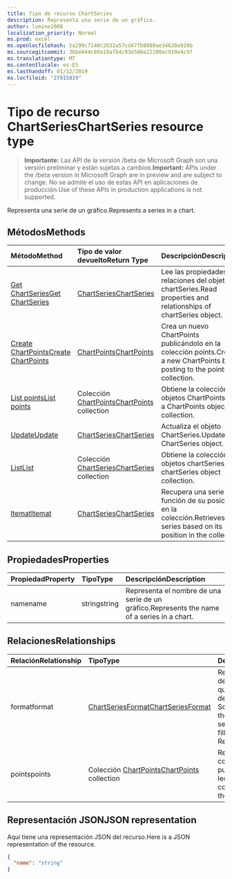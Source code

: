 ```yaml
---
title: Tipo de recurso ChartSeries
description: Representa una serie de un gráfico.
author: lumine2008
localization_priority: Normal
ms.prod: excel
ms.openlocfilehash: 5a299c7140c2032a57cd47fb0880ae34620a920b
ms.sourcegitcommit: 36be044c89a19af84c93e586e22200ec919e4c9f
ms.translationtype: MT
ms.contentlocale: es-ES
ms.lasthandoff: 01/12/2019
ms.locfileid: "27915819"
---
```

# <a name="chartseries-resource-type"></a><span data-ttu-id="75915-103">Tipo de recurso ChartSeries</span><span class="sxs-lookup"><span data-stu-id="75915-103">ChartSeries resource type</span></span>

> <span data-ttu-id="75915-104">**Importante:** Las API de la versión /beta de Microsoft Graph son una versión preliminar y están sujetas a cambios.</span><span class="sxs-lookup"><span data-stu-id="75915-104">**Important:** APIs under the /beta version in Microsoft Graph are in preview and are subject to change.</span></span> <span data-ttu-id="75915-105">No se admite el uso de estas API en aplicaciones de producción.</span><span class="sxs-lookup"><span data-stu-id="75915-105">Use of these APIs in production applications is not supported.</span></span>

<span data-ttu-id="75915-106">Representa una serie de un gráfico.</span><span class="sxs-lookup"><span data-stu-id="75915-106">Represents a series in a chart.</span></span>


## <a name="methods"></a><span data-ttu-id="75915-107">Métodos</span><span class="sxs-lookup"><span data-stu-id="75915-107">Methods</span></span>

| <span data-ttu-id="75915-108">Método</span><span class="sxs-lookup"><span data-stu-id="75915-108">Method</span></span>           | <span data-ttu-id="75915-109">Tipo de valor devuelto</span><span class="sxs-lookup"><span data-stu-id="75915-109">Return Type</span></span>    |<span data-ttu-id="75915-110">Descripción</span><span class="sxs-lookup"><span data-stu-id="75915-110">Description</span></span>|
|:---------------|:--------|:----------|
|[<span data-ttu-id="75915-111">Get ChartSeries</span><span class="sxs-lookup"><span data-stu-id="75915-111">Get ChartSeries</span></span>](../api/chartseries-get.md) | [<span data-ttu-id="75915-112">ChartSeries</span><span class="sxs-lookup"><span data-stu-id="75915-112">ChartSeries</span></span>](chartseries.md) |<span data-ttu-id="75915-113">Lee las propiedades y relaciones del objeto chartSeries.</span><span class="sxs-lookup"><span data-stu-id="75915-113">Read properties and relationships of chartSeries object.</span></span>|
|[<span data-ttu-id="75915-114">Create ChartPoints</span><span class="sxs-lookup"><span data-stu-id="75915-114">Create ChartPoints</span></span>](../api/chartseries-post-points.md) |[<span data-ttu-id="75915-115">ChartPoints</span><span class="sxs-lookup"><span data-stu-id="75915-115">ChartPoints</span></span>](chartpoint.md)| <span data-ttu-id="75915-116">Crea un nuevo ChartPoints publicándolo en la colección points.</span><span class="sxs-lookup"><span data-stu-id="75915-116">Create a new ChartPoints by posting to the points collection.</span></span>|
|[<span data-ttu-id="75915-117">List points</span><span class="sxs-lookup"><span data-stu-id="75915-117">List points</span></span>](../api/chartseries-list-points.md) |<span data-ttu-id="75915-118">Colección [ChartPoints](chartpoint.md)</span><span class="sxs-lookup"><span data-stu-id="75915-118">[ChartPoints](chartpoint.md) collection</span></span>| <span data-ttu-id="75915-119">Obtiene la colección de objetos ChartPoints.</span><span class="sxs-lookup"><span data-stu-id="75915-119">Get a ChartPoints object collection.</span></span>|
|[<span data-ttu-id="75915-120">Update</span><span class="sxs-lookup"><span data-stu-id="75915-120">Update</span></span>](../api/chartseries-update.md) | [<span data-ttu-id="75915-121">ChartSeries</span><span class="sxs-lookup"><span data-stu-id="75915-121">ChartSeries</span></span>](chartseries.md) |<span data-ttu-id="75915-122">Actualiza el objeto ChartSeries.</span><span class="sxs-lookup"><span data-stu-id="75915-122">Update ChartSeries object.</span></span> |
|[<span data-ttu-id="75915-123">List</span><span class="sxs-lookup"><span data-stu-id="75915-123">List</span></span>](../api/chartseries-list.md) | <span data-ttu-id="75915-124">Colección [ChartSeries](chartseries.md)</span><span class="sxs-lookup"><span data-stu-id="75915-124">[ChartSeries](chartseries.md) collection</span></span> |<span data-ttu-id="75915-125">Obtiene la colección de objetos chartSeries.</span><span class="sxs-lookup"><span data-stu-id="75915-125">Get chartSeries object collection.</span></span> |
|[<span data-ttu-id="75915-126">Itemat</span><span class="sxs-lookup"><span data-stu-id="75915-126">Itemat</span></span>](../api/chartseriescollection-itemat.md)|[<span data-ttu-id="75915-127">ChartSeries</span><span class="sxs-lookup"><span data-stu-id="75915-127">ChartSeries</span></span>](chartseries.md)|<span data-ttu-id="75915-128">Recupera una serie en función de su posición en la colección.</span><span class="sxs-lookup"><span data-stu-id="75915-128">Retrieves a series based on its position in the collection</span></span>|

## <a name="properties"></a><span data-ttu-id="75915-129">Propiedades</span><span class="sxs-lookup"><span data-stu-id="75915-129">Properties</span></span>
| <span data-ttu-id="75915-130">Propiedad</span><span class="sxs-lookup"><span data-stu-id="75915-130">Property</span></span>     | <span data-ttu-id="75915-131">Tipo</span><span class="sxs-lookup"><span data-stu-id="75915-131">Type</span></span>   |<span data-ttu-id="75915-132">Descripción</span><span class="sxs-lookup"><span data-stu-id="75915-132">Description</span></span>|
|:---------------|:--------|:----------|
|<span data-ttu-id="75915-133">name</span><span class="sxs-lookup"><span data-stu-id="75915-133">name</span></span>|<span data-ttu-id="75915-134">string</span><span class="sxs-lookup"><span data-stu-id="75915-134">string</span></span>|<span data-ttu-id="75915-135">Representa el nombre de una serie de un gráfico.</span><span class="sxs-lookup"><span data-stu-id="75915-135">Represents the name of a series in a chart.</span></span>|

## <a name="relationships"></a><span data-ttu-id="75915-136">Relaciones</span><span class="sxs-lookup"><span data-stu-id="75915-136">Relationships</span></span>
| <span data-ttu-id="75915-137">Relación</span><span class="sxs-lookup"><span data-stu-id="75915-137">Relationship</span></span> | <span data-ttu-id="75915-138">Tipo</span><span class="sxs-lookup"><span data-stu-id="75915-138">Type</span></span>   |<span data-ttu-id="75915-139">Descripción</span><span class="sxs-lookup"><span data-stu-id="75915-139">Description</span></span>|
|:---------------|:--------|:----------|
|<span data-ttu-id="75915-140">format</span><span class="sxs-lookup"><span data-stu-id="75915-140">format</span></span>|[<span data-ttu-id="75915-141">ChartSeriesFormat</span><span class="sxs-lookup"><span data-stu-id="75915-141">ChartSeriesFormat</span></span>](chartseriesformat.md)|<span data-ttu-id="75915-p102">Representa el formato de una serie del gráfico, que incluye el formato de relleno y de línea. Solo lectura.</span><span class="sxs-lookup"><span data-stu-id="75915-p102">Represents the formatting of a chart series, which includes fill and line formatting. Read-only.</span></span>|
|<span data-ttu-id="75915-144">points</span><span class="sxs-lookup"><span data-stu-id="75915-144">points</span></span>|<span data-ttu-id="75915-145">Colección [ChartPoints](chartpoint.md)</span><span class="sxs-lookup"><span data-stu-id="75915-145">[ChartPoints](chartpoint.md) collection</span></span>|<span data-ttu-id="75915-p103">Representa una colección de todos los puntos de la serie. Solo lectura.</span><span class="sxs-lookup"><span data-stu-id="75915-p103">Represents a collection of all points in the series. Read-only.</span></span>|

## <a name="json-representation"></a><span data-ttu-id="75915-148">Representación JSON</span><span class="sxs-lookup"><span data-stu-id="75915-148">JSON representation</span></span>

<span data-ttu-id="75915-149">Aquí tiene una representación JSON del recurso.</span><span class="sxs-lookup"><span data-stu-id="75915-149">Here is a JSON representation of the resource.</span></span>

<!-- {
  "blockType": "resource",
  "optionalProperties": [

  ],
  "@odata.type": "microsoft.graph.chartSeries"
}-->

```json
{
  "name": "string"
}

```

<!-- uuid: 8fcb5dbc-d5aa-4681-8e31-b001d5168d79
2015-10-25 14:57:30 UTC -->
<!-- {
  "type": "#page.annotation",
  "description": "ChartSeries resource",
  "keywords": "",
  "section": "documentation",
  "tocPath": ""
}-->
